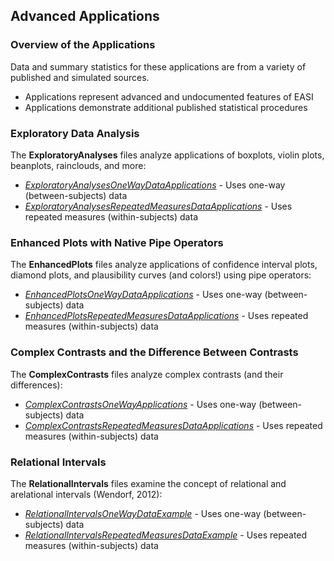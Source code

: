 
## Advanced Applications

### Overview of the Applications

Data and summary statistics for these applications are from a variety of published and simulated sources.

- Applications represent advanced and undocumented features of EASI
- Applications demonstrate additional published statistical procedures

### Exploratory Data Analysis

The **ExploratoryAnalyses** files analyze applications of boxplots, violin plots, beanplots, rainclouds, and more:

- [*ExploratoryAnalysesOneWayDataApplications*](./ExploratoryAnalysesOneWayDataApplications.md) - Uses one-way (between-subjects) data
- [*ExploratoryAnalysesRepeatedMeasuresDataApplications*](./ExploratoryAnalysesRepeatedMeasuresDataApplications.md) - Uses repeated measures (within-subjects) data

### Enhanced Plots with Native Pipe Operators

The **EnhancedPlots** files analyze applications of confidence interval plots, diamond plots, and plausibility curves (and colors!) using pipe operators:

- [*EnhancedPlotsOneWayDataApplications*](./EnhancedPlotsOneWayDataApplications.md) - Uses one-way (between-subjects) data
- [*EnhancedPlotsRepeatedMeasuresDataApplications*](./EnhancedPlotsRepeatedMeasuresDataApplications.md) - Uses repeated measures (within-subjects) data

### Complex Contrasts and the Difference Between Contrasts

The **ComplexContrasts** files analyze complex contrasts (and their differences):

- [*ComplexContrastsOneWayApplications*](./ComplexContrastsOneWayApplications.md) - Uses one-way (between-subjects) data
- [*ComplexContrastsRepeatedMeasuresDataApplications*](./ComplexContrastsRepeatedMeasuresDataApplications.md) - Uses repeated measures (within-subjects) data

### Relational Intervals

The **RelationalIntervals** files examine the concept of relational and arelational intervals (Wendorf, 2012):

- [*RelationalIntervalsOneWayDataExample*](./RelationalIntervalsOneWayDataExample.md) - Uses one-way (between-subjects) data
- [*RelationalIntervalsRepeatedMeasuresDataExample*](./RelationalIntervalsRepeatedMeasuresDataExample.md) - Uses repeated measures (within-subjects) data
